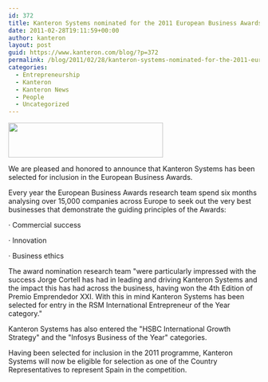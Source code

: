 ```yaml
---
id: 372
title: Kanteron Systems nominated for the 2011 European Business Awards
date: 2011-02-28T19:11:59+00:00
author: kanteron
layout: post
guid: https://www.kanteron.com/blog/?p=372
permalink: /blog/2011/02/28/kanteron-systems-nominated-for-the-2011-european-business-awards/
categories:
  - Entrepreneurship
  - Kanteron
  - Kanteron News
  - People
  - Uncategorized
---
```

<img class="aligncenter" title="Award logo" src="https://www.businessawardseurope.com/wp/wp-content/uploads/2011/01/logo-login.gif" alt="" width="310" height="70" />

We are pleased and honored to announce that Kanteron Systems has been selected for inclusion in the European Business Awards.

Every year the European Business Awards research team spend six months analysing over 15,000 companies across Europe to seek out the very best businesses that demonstrate the guiding principles of the Awards:

· Commercial success
  
· Innovation
  
· Business ethics

The award nomination research team "were particularly impressed with the success Jorge Cortell has had in leading and driving Kanteron Systems and the impact this has had across the business, having won the 4th Edition of Premio Emprendedor XXI. With this in mind Kanteron Systems has been selected for entry in the RSM International Entrepreneur of the Year category."

Kanteron Systems has also entered the "HSBC International Growth Strategy" and the "Infosys Business of the Year" categories.

Having been selected for inclusion in the 2011 programme, Kanteron Systems will now be eligible for selection as one of the Country Representatives to represent Spain in the competition.